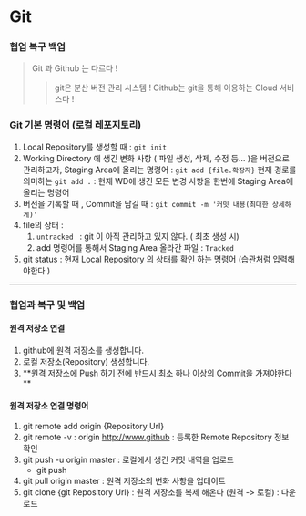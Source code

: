 #  Git 

### 협업 복구 백업

> Git 과 Github 는 다르다 ! 
>
> > git은 분산 버전 관리 시스템 ! Github는 git을 통해 이용하는 Cloud 서비스다 ! 



### Git 기본 명령어 (로컬 레포지토리)



1. Local Repository를 생성할 때 : `git init`
2. Working Directory 에 생긴 변화 사항 ( 파일 생성, 삭제, 수정 등... )을 버전으로 관리하고자, Staging Area에 올리는 명령어 : `git add {file.확장자}` 
   현재 경로를 의미하는 `git add .` : 현재 WD에 생긴 모든 변경 사항을 한번에 Staging Area에 올리는 명령어 
3. 버전을 기록할 때 , Commit을 남길 때 : `git commit -m '커밋 내용(최대한 상세하게)'`
4. file의 상태 : 
   1.  `untracked ` : git 이 아직 관리하고 있지 않다. ( 최초 생성 시)
   2. add 명령어를 통해서 Staging Area 올라간 파일 : `Tracked` 
5. git status : 현재 Local Repository 의 상태를 확인 하는 명령어 (습관처럼 입력해야한다 )

---

### 협업과 복구 및 백업 

   #### 원격 저장소 연결 

1. github에 원격 저장소를 생성합니다. 
2. 로컬 저장소(Repository) 생성합니다. 
3. **원격 저장소에 Push 하기 전에 반드시 최소 하나 이상의 Commit을 가져야한다 **

#### 원격 저장소 연결 명령어 

1. git remote add origin {Repository Url}
2. git remote -v : origin http://www.github  : 등록한 Remote Repository 정보 확인
3. git push -u origin master : 로컬에서 생긴 커밋 내역을 업로드 
   - git push
4. git pull origin master : 원격 저장소의 변화 사항을 업데이트
5. git clone {git Repository Url} : 원격 저장소를 복제 해온다 (원격 -> 로컬) : 다운로드





























